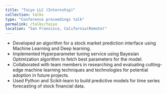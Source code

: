 ```yaml
---
title: "Taiyo LLC (Internship)"
collection: talks
type: "Conference proceedings talk"
permalink: /talks/taiyo
location: "San Fransisco, California(Remote)"
---
```


  * Developed an algorithm for a stock market prediction interface using Machine Learning and Deep learning.
  * Implemented Hyperparameter tuning service using Bayesian Optimization algorithm to fetch best parameters for the model.
  * Collaborated with team members in researching and evaluating cutting-edge machine learning techniques and technologies for potential adoption in future projects.
  * Used Python and Scikit-learn to build predictive models for time series forecasting of stock financial data.

